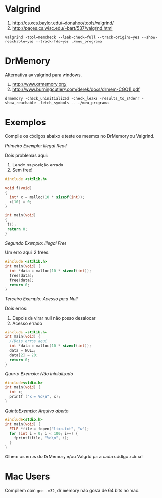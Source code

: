 Valgrind
========

  1. http://cs.ecs.baylor.edu/~donahoo/tools/valgrind/
  1. http://pages.cs.wisc.edu/~bart/537/valgrind.html

```
valgrind -tool=memcheck --leak-check=full --track-origins=yes --show-reachable=yes --track-fds=yes ./meu_programa
```

DrMemory
========

Alternativa ao valgrind para windows.

  1. http://www.drmemory.org/
  1. http://www.burningcutlery.com/derek/docs/drmem-CGO11.pdf

```
drmemory -check_uninitialized -check_leaks -results_to_stderr -show_reachable -fetch_symbols -- ./meu_programa
```

Exemplos
========

Compile os códigos abaixo e teste os mesmos no DrMemory ou Valgrind.

*Primeiro Exemplo: Illegal Read*

Dois problemas aqui:

  1. Lendo na posição errada
  2. Sem free!

```c
#include <stdlib.h>

void f(void)
{
  int* x = malloc(10 * sizeof(int));
  x[10] = 0;        
}                

int main(void)
{
 f();
 return 0;
}
```

*Segundo Exemplo: Illegal Free*

Um erro aqui, 2 frees.

```c
#include <stdlib.h>
int main(void) {
  int *data = malloc(10 * sizeof(int));
  free(data);
  free(data);
  return 0;
}
```

*Terceiro Exemplo: Acesso para Null*

Dois erros:
   1. Depois de virar null não posso desalocar
   2. Acesso errado

```c
#include <stdlib.h>
int main(void) {
  //Dois erros aqui
  int *data = malloc(10 * sizeof(int));
  data = NULL;
  data[2] = 20;
  return 0;
}
```

*Quarto Exemplo: Não Inicializado*

```c
#include<stdio.h>
int main(void) {
  int x;
  printf ("x = %d\n", x);
}
```

*QuintoExemplo: Arquivo aberto*

```c
#include<stdio.h>
int main(void) {
  FILE *file = fopen("lixo.txt", "w");
  for (int i = 0; i < 100; i++) {
    fprintf(file, "%d\n", i);
  }
}
```

Olhem os erros do DrMemory e/ou Valgrid para cada código acima!

Mac Users
=========

Compilem com `gcc -m32`, dr memory não gosta de 64 bits no mac.
